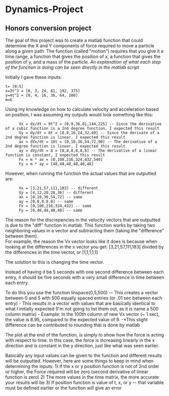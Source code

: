 # Dynamics-Project
## Honors conversion project 

The goal of this project was to create a matlab function that could determine the X and Y
components of force required to move a particle along a given path.  The function (called
"motion") requires that you give it a time range, a function that gives the position of x,
a function that gives the position of y, and a mass of the particle.  *An explanation of
what each step of the function is doing can be seen directly in the matlab script*

Initially I gave these inputs: 

```
t= [0:5]
x=3t^3 = [0, 3, 24, 81, 192, 375]
y=4t^2 = [0, 4, 16, 36, 64, 100]
m=6
```

Using my knowledge on how to calculate velocity and acceleration based on position, I was assuming my outputs would look something like this:
````
      Vx = dx/dt = 9t^2 = [0,9,36,81,144,225] -- Since the derivative of a cubic function is a 2nd degree function, I expected this result
      Vy = dy/dt = 8t = [0,8,16,24,32,40] -- Since the derivate of a 2nd degree function is linear, I expected this result
      ax = dVx/dt = 18t = [0,18,36,54,72,90] -- The derivative of a 2nd degree function is linear, I expected this result
      ay = dVy/dt = 8 = [8,8,8,8,8,8] -- The derivative of a linear function is constant, I expected this result 
      Fx = m * ax = [0,108,216,324,432,540]
      Fy = m * ay = [48,48,48,48,48,48]
````  

However, when running the function the actual values that are outputted are: 
````
      Vx = [3,21,57,111,183] -- different
      Vy = [4,12,20,28,36] -- different
      ax = [0,18,36,54,72] -- same
      ay = [0,8,8,8,8] -- same
      Fx = [0,108,216,324,432] -- same
      Fy = [0,48,48,48,48] -- same
````
The reason for the discrepencies in the velocity vectors that are outputted is due to the "diff" function in matlab.  This function works by taking two neighboring values in a vector and subtracting them (taking the "difference" between them).  
      For example, the reason the Vx vector looks like it does is because when looking at the differences in the x vector you get: [3,21,57,111,183] divided by the differences in the time vector, or [1,1,1,1,1]

The solution to this is changing the time vector. 

Instead of having it be 5 seconds with one second difference between each entry,  it should be five seconds with a very small difference in time between each entry. 

To do this you use the function linspace(0,5,500) -- This creates a vector between 0 and 5 with 500 equally spaced entries (or .01 sec between each entry)
        - This results in a vector with values that are basically identical to what I initially expected (I'm not going to list them out, as it is name a 500 column matrix)
        - Example: In the 100th column of new Vx vector (~ 1 sec), the value is 8.95, compared to the expected value of 9. 
        -*This slight difference can be contributed to rounding that is done by matlab

The plot at the end of the function, is simply to show how the force is acting with respect to time.  In this case, the force is increasing linearly in the x direction and is constant in the y direction, just like what was seen earlier. 

Basically any input values can be given to the function and different results will be outputted.  However, here are some things to keep in mind when determining the inputs:
      1) If the x or y position function is not of 2nd order or higher, the Force required will be zero (second derivative of linear function is zero)
      2) The more values in the time matrix, the more accurate your results will be
      3) If position function is value of t, x, or y -- that variable must be defined earlier or the function will give an error
